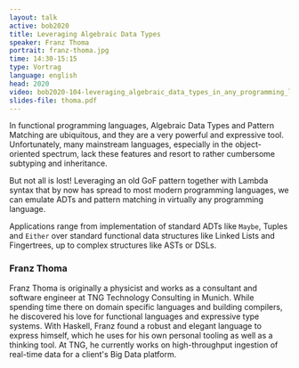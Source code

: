 ```yaml
---
layout: talk
active: bob2020
title: Leveraging Algebraic Data Types
speaker: Franz Thoma
portrait: franz-thoma.jpg
time: 14:30-15:15
type: Vortrag
language: english
head: 2020
video: bob2020-104-leveraging_algebraic_data_types_in_any_programming_language
slides-file: thoma.pdf
---
```


In functional programming languages, Algebraic Data Types and Pattern
Matching are ubiquitous, and they are a very powerful and expressive
tool. Unfortunately, many mainstream languages, especially in the
object-oriented spectrum, lack these features and resort to rather
cumbersome subtyping and inheritance.

But not all is lost! Leveraging an old GoF pattern together with
Lambda syntax that by now has spread to most modern programming
languages, we can emulate ADTs and pattern matching in virtually any
programming language.

Applications range from implementation of standard ADTs like `Maybe`,
Tuples and `Either` over standard functional data structures like
Linked Lists and Fingertrees, up to complex structures like ASTs or
DSLs.

### Franz Thoma

Franz Thoma is originally a physicist and works as a consultant and
software engineer at TNG Technology Consulting in Munich. While
spending time there on domain specific languages and building
compilers, he discovered his love for functional languages and
expressive type systems. With Haskell, Franz found a robust and
elegant language to express himself, which he uses for his own
personal tooling as well as a thinking tool. At TNG, he currently
works on high-throughput ingestion of real-time data for a client's
Big Data platform.


